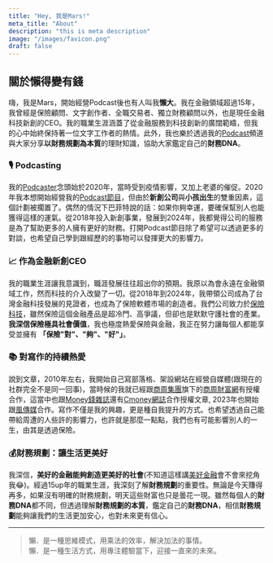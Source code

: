 ```yaml
---
title: "Hey, 我是Mars!"
meta_title: "About"
description: "this is meta description"
image: "/images/favicon.png"
draft: false
---
```



## 關於**懶得變有錢**

嗨，我是Mars，開始經營Podcast後也有人叫我**懶大**。我在金融領域超過15年，我曾經是保險顧問、文字創作者、全職交易者、獨立財務顧問以外，也是現任金融科技新創的CEO。我的職業生涯涵蓋了從金融服務到科技創新的廣闊範疇，但我的心中始終保持著一位文字工作者的熱情。此外，我也樂於透過我的[Podcast](https://linktr.ee/lazytoberich)頻道與大家分享**以財務規劃為本質**的理財知識，協助大家鑑定自己的**財務DNA**。

### 🎙️ Podcasting
我的[Podcaster](https://linktr.ee/lazytoberich)念頭始於2020年，當時受到疫情影響，又加上老婆的催促。2020年我本想開始經營我的[Podcast節目](https://linktr.ee/lazytoberich)，但由於**新創公司**與**小孩出生**的雙重因素，這個計劃被擱置了。偶然的情況下巴菲特說的話：如果你夠幸運，要確保幫別人也能獲得這樣的運氣。從2018年投入新創事業，發展到2024年，我都覺得公司的服務是為了幫助更多的人擁有更好的財務。打開Podcast節目除了希望可以透過更多的對談，也希望自己學到跟經歷的的事物可以發揮更大的影響力。

### 📈 作為金融新創CEO
我的職業生涯讓我意識到，職涯發展往往超出你的預期。我原以為會永遠在金融領域工作，然而科技的介入改變了一切。從2018年到2024年，我帶領公司成為了台灣金融科技發展的見證者，也成為了保險軟體市場的創造者。我們公司致力於[保險科技](https://www.hippoinsurance.com.tw/)，雖然保險這個金融產品是超冷門、高爭議，但卻也是默默守護社會的產業。**我深信保險極具社會價值**，我也極度熱愛保險與金融，我正在努力讓每個人都能享受並擁有 **「保險"對"、"夠"、"好"」**。

### 📚 對寫作的持續熱愛
說到文章，2010年左右，我開始自己寫部落格、架設網站在經營自媒體(跟現在的社群完全不是同一回事)，當時候的我就已經跟[商周集團](https://www.businessweekly.com.tw/)旗下的[商周財富網](https://wealth.businessweekly.com.tw/FColumnList.aspx?Column_No=0205)有授權合作，這當中也跟[Money錢雜誌](https://money.cmoney.tw/search/for-celebrity?id=42&orderBy=5)還有[Cmoney網誌](https://www.cmoney.tw/notes/?cid=22814)合作授權文章, 2023年也開始跟[風傳媒](https://www.storm.mg/authors/391526/%E6%87%B6%E5%BE%97%E8%AE%8A%E6%9C%89%E9%8C%A2)合作。寫作不僅是我的興趣，更是種自我提升的方式。也希望透過自己能帶給周遭的人些許的影響力，也許就是那麼一點點，我們也有可能影響別人的一生，由其是透過保險。

### 💰財務規劃：讓生活更美好
我深信，**美好的金融能夠創造更美好的社會**(不知道這樣講[美好金融](https://goodfinance.com/)會不會來挖角我😂)。經過15up年的職業生涯，我深刻了解**財務規劃**的重要性。無論是今天賺得再多，如果沒有明確的財務規劃，明天這些財富也只是曇花一現。雖然每個人的**財務DNA**都不同，但透過理解**財務規劃的本質**，鑑定自己的**財務DNA**，相信**財務規劃**能夠讓我們的生活更加安心，也對未來更有信心。

---

> 懶．是一種思維模式，用乘法的效率，解決加法的事情。 <br>懶．是一種生活方式，用專注體驗當下，迎接一直來的未來。
> 

